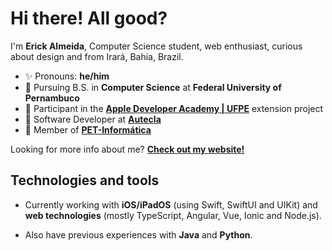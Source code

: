 # Hi there! All good?

I'm **Erick Almeida**, Computer Science student, web enthusiast, curious about design and from Irará, Bahia, Brazil.

- ✨ Pronouns: **he/him**
- 🎒 Pursuing B.S. in **Computer Science** at **Federal University of Pernambuco**
- 🍎 Participant in the [**Apple Developer Academy | UFPE**](https://academy.cin.ufpe.br/) extension project
- 💙 Software Developer at [**Autecla**](https://autecla.com.br/)
- 📙 Member of [**PET-Informática**](https://pet.cin.ufpe.br/)

Looking for more info about me? [**Check out my website!**](riso.dev)

## Technologies and tools

- Currently working with **iOS/iPadOS** (using Swift, SwiftUI and UIKit) and **web technologies** (mostly TypeScript, Angular, Vue, Ionic and Node.js).

- Also have previous experiences with **Java** and **Python**.
